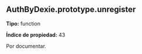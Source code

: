 ## AuthByDexie.prototype.unregister

**Tipo:** function

**Índice de propiedad:** 43

Por documentar.



